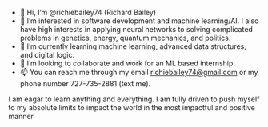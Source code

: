 - 👋 Hi, I’m @richiebailey74 (Richard Bailey)
- 👀 I’m interested in software development and machine learning/AI. I also have high interests in applying neural networks to solving complicated problems in genetics, energy,
quantum mechanics, and politics.
- 🌱 I’m currently learning machine learning, advanced data structures, and digital logic.
- 💞️ I’m looking to collaborate and work for an ML based internship.
- 📫 You can reach me through my email richiebailey74@gmail.com or my phone number 727-735-2881 (text me).


I am eagar to learn anything and everything. I am fully driven to push myself to my absolute limits to impact the world in the most impactful and positive manner.
